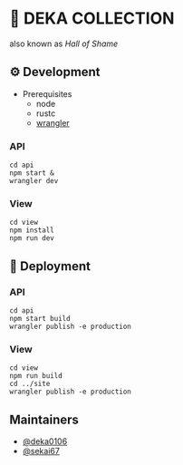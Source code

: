 # 🐬 DEKA COLLECTION

also known as _Hall of Shame_

## ⚙ Development

- Prerequisites
  - node
  - rustc
  - [wrangler](https://developers.cloudflare.com/workers/cli-wrangler/install-update)

### API

```
cd api
npm start &
wrangler dev
```

### View

```
cd view
npm install
npm run dev
```

## 🚀 Deployment

### API

```
cd api
npm start build
wrangler publish -e production
```

### View

```
cd view
npm run build
cd ../site
wrangler publish -e production
```

## Maintainers

- [@deka0106](https://github.com/deka0106)
- [@sekai67](https://github.com/sekai67)
